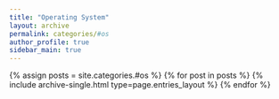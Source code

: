 ```yaml
---
title: "Operating System"
layout: archive
permalink: categories/#os
author_profile: true
sidebar_main: true
---
```


{% assign posts = site.categories.#os %}
{% for post in posts %} {% include archive-single.html type=page.entries_layout %} {% endfor %}
